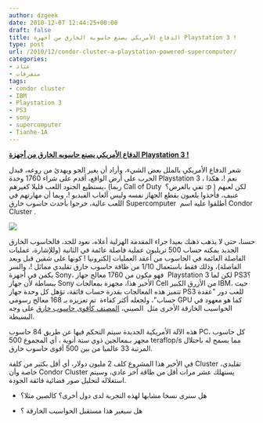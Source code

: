 ```yaml
---
author: dzgeek
date: 2010-12-07 12:44:25+00:00
draft: false
title: الدفاع الأمريكي يصنع حاسوبه الخارق من أجهزة Playstation 3 !
type: post
url: /2010/12/condor-cluster-a-playstation-powered-supercomputer/
categories:
- عتاد
- متفرقات
tags:
- condor cluster
- IBM
- Playstation 3
- PS3
- sony
- supercomputer
- Tianhe-1A
---
```


**[الدفاع الأمريكي يصنع حاسوبه الخارق من أجهزة Playstation 3 !](https://www.it-scoop.com/2010/12/condor-cluster-a-playstation-powered-supercomputer)**


شعر الدفاع الأمريكي بالملل بعض الشيء، وأراد أن يغير الجو ويهدئ من روعه، فبدل الحرب على أرض الواقع، أقدم على شراء 1760 وحدة Playstation 3 ، نعم !، هكذا يستطيع الجنود اللعب قليلا كغيرهم، (ربما Call of Duty  تفي بالغرض؟ :p ) لكن لعبهم عنيف، فأخذوا يلعبون بقطع الجهاز نفسه وليس ألعاب الفيديو !، وبما أن مهارتهم في اللعب عالية، خرجوا بأحدث حاسوب خارق Supercomputer  أطلقوا عليه اسم Condor Cluster .

[![](https://www.it-scoop.com/wp-content/uploads/2010/12/playstations-in-racksjpg-4434650ba63131af.jpg)
](https://www.it-scoop.com/2010/12/condor-cluster-a-playstation-powered-supercomputer)

حسنا، حتى لا يذهب ذهنك بعيدا جراء المقدمة الهزلية أعلاه، نعود للجد، فالحاسوب الخارق الجديد يمكنه حساب 500 تريليون عملية فاصلة عائمة في الثانية (وللإشارة، عمليات الفاصلة العائمة في الحاسوب من أعقد العمليات إلكترونيا ! كونها على شقين قبل وبعد الفاصلة)، وذلك فقط باستعمال 1/10 من طاقة حاسوب خارق تقليدي مماثل !، والسر يكمن في أجهزة Sony، فهو مكون من 1760 معالج جهاز  Playstation 3 لكن لما PS3؟ ببساطة لأن جهاز Sony الأخير هذا، مجهزة بمعالجات Cell من الأزرق الكبير IBM، حيث تتميز هذه المعالجات بقدرة حساب فائقة، تؤهل كل وحدة جهاز PS3 للعب دور "عقدة حساب"، ولجعله أكثر كفاءة  تم تعزيزه بـ 168 معالج رسومي GPU كما هو معهود في الحواسيب الخارقة الأخرى مثل  الصيني، [المصنف كأقوى حاسوب خارق](https://www.it-scoop.com/2010/11/china-supercomputer-ranking/) على وجه البسيطة.

هذه الآلة الأمريكية الجديدة سيتم التحكم فيها عن طريق 84 حاسوب PC، كل حاسوب مجهز بـمعالجين ذوي ستة أنوية ، أي المجموع 500 teraflop/s مما يسمح له باحتلال المرتبة 33 عالميا من بين 500 أقوى حاسوب خارق.

في الأخير هذا المشروع كلف 2 مليون دولار، أي أقل بكثير من كلفة Cluster تقليدي، خاصة وأن Condor Cluster يستهلك عشر مرات أقل من طاقة آخر عادي، وسيتم استغلاله لتحليل صور فضائية فائقة الجودة.

- هل سنرى نسخا مشابها لهذه التجربة لدى دول أخرى؟ كالصين مثلا؟

- هل سيغير هذا مستقبل الحواسيب الخارقة ؟
